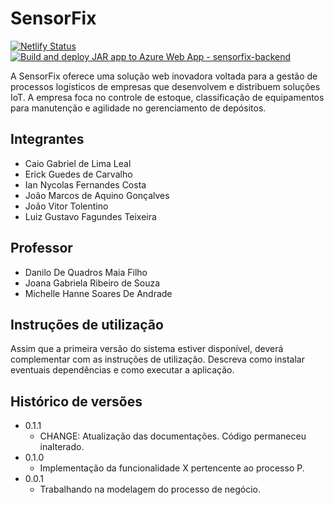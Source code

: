# SensorFix
[![Netlify Status](https://api.netlify.com/api/v1/badges/189b22ee-0b9f-4773-a23b-7f54a62cdeee/deploy-status)](https://app.netlify.com/projects/sensorfix/deploys)
[![Build and deploy JAR app to Azure Web App - sensorfix-backend](https://github.com/ICEI-PUC-Minas-PMGES-TI/pmg-es-2025-1-ti2-3740100-sensorfix/actions/workflows/main_sensorfix-backend.yml/badge.svg)](https://github.com/ICEI-PUC-Minas-PMGES-TI/pmg-es-2025-1-ti2-3740100-sensorfix/actions/workflows/main_sensorfix-backend.yml)

A SensorFix oferece uma solução web inovadora voltada para a gestão de processos logísticos de empresas que desenvolvem e distribuem soluções IoT. A empresa foca no controle de estoque, classificação de equipamentos para manutenção e agilidade no gerenciamento de depósitos. 

## Integrantes

* Caio Gabriel de Lima Leal
* Erick Guedes de Carvalho 
* Ian Nycolas Fernandes Costa
* João Marcos de Aquino Gonçalves
* João Vitor Tolentino
* Luiz Gustavo Fagundes Teixeira

## Professor

* Danilo De Quadros Maia Filho
* Joana Gabriela Ribeiro de Souza
* Michelle Hanne Soares De Andrade

## Instruções de utilização

Assim que a primeira versão do sistema estiver disponível, deverá complementar com as instruções de utilização. Descreva como instalar eventuais dependências e como executar a aplicação.

## Histórico de versões

* 0.1.1
    * CHANGE: Atualização das documentações. Código permaneceu inalterado.
* 0.1.0
    * Implementação da funcionalidade X pertencente ao processo P.
* 0.0.1
    * Trabalhando na modelagem do processo de negócio.

